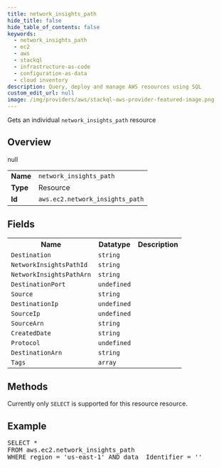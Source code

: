 ```yaml
---
title: network_insights_path
hide_title: false
hide_table_of_contents: false
keywords:
  - network_insights_path
  - ec2
  - aws
  - stackql
  - infrastructure-as-code
  - configuration-as-data
  - cloud inventory
description: Query, deploy and manage AWS resources using SQL
custom_edit_url: null
image: /img/providers/aws/stackql-aws-provider-featured-image.png
---
```

Gets an individual <code>network_insights_path</code> resource

## Overview
<table><tbody>
<tr><td><b>Name</b></td><td><code>network_insights_path</code></td></tr>
<tr><td><b>Type</b></td><td>Resource</td></tr>
null
<tr><td><b>Id</b></td><td><code>aws.ec2.network_insights_path</code></td></tr>
</tbody></table>

## Fields
<table><tbody>
<tr><th>Name</th><th>Datatype</th><th>Description</th></tr>
<tr><td><code>Destination</code></td><td><code>string</code></td><td></td></tr><tr><td><code>NetworkInsightsPathId</code></td><td><code>string</code></td><td></td></tr><tr><td><code>NetworkInsightsPathArn</code></td><td><code>string</code></td><td></td></tr><tr><td><code>DestinationPort</code></td><td><code>undefined</code></td><td></td></tr><tr><td><code>Source</code></td><td><code>string</code></td><td></td></tr><tr><td><code>DestinationIp</code></td><td><code>undefined</code></td><td></td></tr><tr><td><code>SourceIp</code></td><td><code>undefined</code></td><td></td></tr><tr><td><code>SourceArn</code></td><td><code>string</code></td><td></td></tr><tr><td><code>CreatedDate</code></td><td><code>string</code></td><td></td></tr><tr><td><code>Protocol</code></td><td><code>undefined</code></td><td></td></tr><tr><td><code>DestinationArn</code></td><td><code>string</code></td><td></td></tr><tr><td><code>Tags</code></td><td><code>array</code></td><td></td></tr>
</tbody></table>

## Methods
Currently only <code>SELECT</code> is supported for this resource resource.

## Example
<pre>
SELECT * 
FROM aws.ec2.network_insights_path
WHERE region = 'us-east-1' AND data__Identifier = '<NetworkInsightsPathId>'
</pre>
